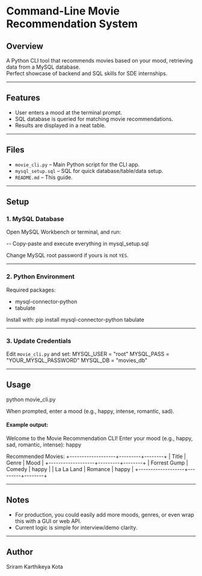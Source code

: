 # Command-Line Movie Recommendation System

## Overview
A Python CLI tool that recommends movies based on your mood, retrieving data from a MySQL database.  
Perfect showcase of backend and SQL skills for SDE internships.

---

## Features
- User enters a mood at the terminal prompt.
- SQL database is queried for matching movie recommendations.
- Results are displayed in a neat table.

---

## Files

- `movie_cli.py` – Main Python script for the CLI app.
- `mysql_setup.sql` – SQL for quick database/table/data setup.
- `README.md` – This guide.

---

## Setup

### 1. MySQL Database

Open MySQL Workbench or terminal, and run:

-- Copy-paste and execute everything in mysql_setup.sql 

Change MySQL root password if yours is not `YES`.

---

### 2. Python Environment

Required packages:
- mysql-connector-python
- tabulate

Install with:
pip install mysql-connector-python tabulate


---

### 3. Update Credentials

Edit `movie_cli.py` and set:
MYSQL_USER = "root"
MYSQL_PASS = "YOUR_MYSQL_PASSWORD"
MYSQL_DB = "movies_db"


---

## Usage

python movie_cli.py


When prompted, enter a mood (e.g., happy, intense, romantic, sad).

#### Example output:

Welcome to the Movie Recommendation CLI!
Enter your mood (e.g., happy, sad, romantic, intense): happy

Recommended Movies:
+-------------------+---------+--------+
| Title | Genre | Mood |
+-------------------+---------+--------+
| Forrest Gump | Comedy | happy |
| La La Land | Romance | happy |
+-------------------+---------+--------+


---

## Notes

- For production, you could easily add more moods, genres, or even wrap this with a GUI or web API.
- Current logic is simple for interview/demo clarity.

---

## Author

Sriram Karthikeya Kota

